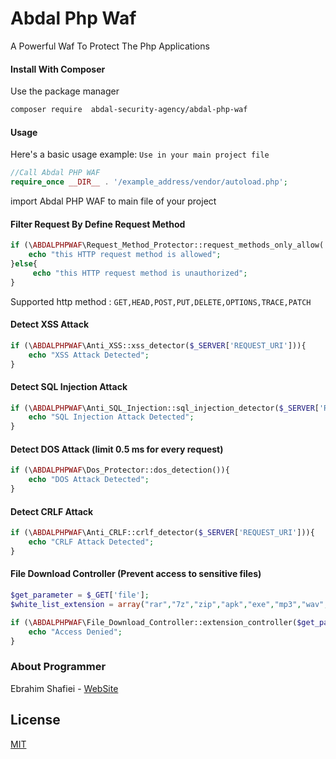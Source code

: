 # Abdal Php Waf

A Powerful Waf To Protect The Php Applications


#### Install With Composer
Use the package manager


```bash
composer require  abdal-security-agency/abdal-php-waf
```

#### Usage

Here's a basic usage example: `Use in your main project file`


```php
//Call Abdal PHP WAF
require_once __DIR__ . '/example_address/vendor/autoload.php';
```
import Abdal PHP WAF to main file of your project

#### Filter Request By Define Request Method

```php
if (\ABDALPHPWAF\Request_Method_Protector::request_methods_only_allow('POST') == 'allow'){
    echo "this HTTP request method is allowed";
}else{
     echo "this HTTP request method is unauthorized";
}
```
Supported http method : `GET,HEAD,POST,PUT,DELETE,OPTIONS,TRACE,PATCH`

#### Detect XSS Attack

```php
if (\ABDALPHPWAF\Anti_XSS::xss_detector($_SERVER['REQUEST_URI'])){
    echo "XSS Attack Detected";
}
```

#### Detect SQL Injection Attack

```php
if (\ABDALPHPWAF\Anti_SQL_Injection::sql_injection_detector($_SERVER['REQUEST_URI'])){
    echo "SQL Injection Attack Detected";
}
```

#### Detect DOS Attack (limit 0.5 ms for every request)

```php
if (\ABDALPHPWAF\Dos_Protector::dos_detection()){
    echo "DOS Attack Detected";
}
```



#### Detect CRLF Attack 

```php
if (\ABDALPHPWAF\Anti_CRLF::crlf_detector($_SERVER['REQUEST_URI'])){
    echo "CRLF Attack Detected";
}
```



#### File Download Controller (Prevent access to sensitive files)

```php
$get_parameter = $_GET['file'];
$white_list_extension = array("rar","7z","zip","apk","exe","mp3","wav","mp4","pdf","docx");

if (\ABDALPHPWAF\File_Download_Controller::extension_controller($get_parameter,$white_list_extension)){
    echo "Access Denied";
}

```





### About Programmer
Ebrahim Shafiei   - [WebSite](https://hackers.zone/)


## License
[MIT](https://choosealicense.com/licenses/mit/)
